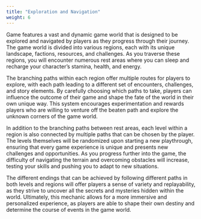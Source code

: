 ```yaml
---
title: "Exploration and Navigation"
weight: 6
---
```



Game features a vast and dynamic game world that is designed to be explored and navigated by players as
they progress through their journey. The game world is divided into various regions, each with its unique landscape,
factions, resources, and challenges. As you traverse these regions, you will encounter numerous rest areas where you can
sleep and recharge your character’s stamina, health, and energy.

The branching paths within each region offer multiple routes for players to explore, with each path leading to a
different set of encounters, challenges, and story elements. By carefully choosing which paths to take, players can
influence the outcome of their game and shape the fate of the world in their own unique way. This system encourages
experimentation and rewards players who are willing to venture off the beaten path and explore the unknown corners of
the game world.

In addition to the branching paths between rest areas, each level within a region is also connected by multiple paths
that can be chosen by the player. The levels themselves will be randomized upon starting a new playthrough, ensuring
that every game experience is unique and presents new challenges and opportunities. As you progress further into the
game, the difficulty of navigating the terrain and overcoming obstacles will increase, testing your skills and pushing
you to adapt to new situations.

The different endings that can be achieved by following different paths in both levels and regions will offer players a
sense of variety and replayability, as they strive to uncover all the secrets and mysteries hidden within the world.
Ultimately, this mechanic allows for a more immersive and personalized experience, as players are able to shape their
own destiny and determine the course of events in the game world.
